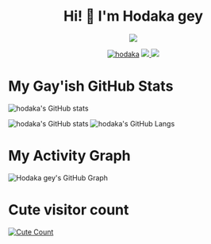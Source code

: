 <h1 align="center">Hi! 🖕 I'm Hodaka gey</h1>
</p>
<p align="center">
<img src="https://readme-typing-svg.herokuapp.com?color=1C71FA&width=420&lines=A+Passionate+Developer+From+India%E2%9C%8C%EF%B8%8F;Working+In+Yūki+Network%E2%9D%A4%EF%B8%8F">
</p>
<p align="center">
  <a href="https://t.me/h0daka"><img src="https://telegra.ph//file/450d0673c30909488af31.jpg" alt="hodaka"></a>
<a href="https://telegram.me/h0dakaezgey_bot">
    <img src="https://img.shields.io/badge/Telegram-grey?style=for-the-badge&logo=telegram"/>
  </a>  
 </a>
  <a href="https://github.com/h0daka">
    <img src="https://img.shields.io/github/followers/h0daka?label=GitHub&logo=github&style=for-the-badge&color=blue"/>
  </a>

# My Gay'ish GitHub Stats

![hodaka's GitHub stats](https://github-readme-stats.vercel.app/api?username=h0daka&show_icons=true&theme=tokyonight)

![hodaka's GitHub stats](https://github-readme-streak-stats.herokuapp.com?user=h0daka&theme=tokyonight)
![hodaka's GitHub Langs](https://github-readme-stats.vercel.app/api/top-langs/?username=h0daka&theme=tokyonight&layout=compact&langs_count=6)

# My Activity Graph


![Hodaka gey's GitHub Graph](https://activity-graph.herokuapp.com/graph?username=h0daka&custom_title=My%20Graph&bg_color=241731&line=f20f80&color=f52f91&point=fdf5ea&hide_border=true&area=false&area_color=fdf5ea)
# Cute visitor count
<a href="https://t.me/h0daka"><img alt="Cute Count" src="https://count.getloli.com/get/@h0daka?theme=rule34" /></a>
